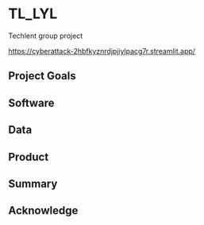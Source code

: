 # TL_LYL
Techlent group project

https://cyberattack-2hbfkyznrdjpjiylpacg7r.streamlit.app/

## Project Goals

## Software

## Data

## Product

## Summary

## Acknowledge
